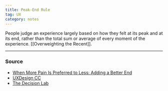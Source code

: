 ```yaml
---
title: Peak-End Rule
tag: UX
category: notes
---
```

People judge an experience largely based on how they felt at its peak and at its end, rather than the total sum or average of every moment of the experience. [[Overweighting the Recent]].


--- 
### Source
- [When More Pain Is Preferred to Less: Adding a Better End](https://www.jstor.org/stable/40062570)
- [UXDesign CC](https://uxdesign.cc/peak-end-rule-54eedd375c4d)
- [The Decision Lab](https://thedecisionlab.com/biases/peak-end-rule/)